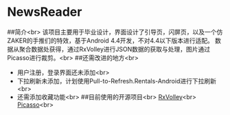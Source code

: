 # NewsReader
##简介\<br>
该项目主要用于毕业设计，界面设计了引导页，闪屏页，以及一个仿ZAKER的手推们的特效，基于Android 4.4开发，不对4.4以下版本进行适配。
数据从聚合数据处获得，通过RxVolley进行JSON数据的获取与处理，图片通过Picasso进行裁剪。\<br>
##还需改进的地方\<br>
* 用户注册，登录界面还未添加\<br>
* 下拉刷新未添加，计划使用Pull-to-Refresh.Rentals-Android进行下拉刷新\<br>
* 还需添加收藏功能\<br>
##目前使用的开源项目\<br>
[RxVolley](https://github.com/kymjs/RxVolley/)\<br>
[Picasso](https://github.com/square/picasso)\<br>
